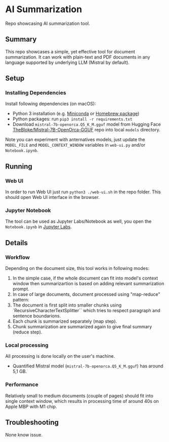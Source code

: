 # AI Summarization
Repo showcasing AI summarization tool.

## Summary
This repo showcases a simple, yet effective tool for document summarization. It can work with plain-text and PDF documents in any language supported by underlying LLM (Mistral by default).

## Setup

### Installing Dependencies

Install following dependencies (on macOS):

- Python 3 installation (e.g. [Miniconda](https://docs.conda.io/projects/miniconda/en/latest/) or [Homebrew package](https://formulae.brew.sh/formula/python@3.10))
- Python packages: run `pip3 install -r requirements.txt`
- Download `mistral-7b-openorca.Q5_K_M.gguf` model from Hugging Face [TheBloke/Mistral-7B-OpenOrca-GGUF](https://huggingface.co/TheBloke/Mistral-7B-OpenOrca-GGUF/tree/main) repo into local `models` directory.

Note you can experiment with anternatives models, just update the `MODEL_FILE` and `MODEL_CONTEXT_WINDOW` variables in `web-ui.py` and/or `Notebook.ipynb`.

## Running

### Web UI

In order to run Web UI just run `python3 ./web-ui.sh` in the repo folder. This should open Web UI interface in the browser.

### Jupyter Notebook

The tool can be used as Jupyter Labs/Notebook as well, you open the  `Notebook.ipynb` in [Jupyter Labs](https://jupyterlab.readthedocs.io/en/stable/getting_started/installation.html#conda).

## Details

### Workflow

Depending on the document size, this tool works in following modes:
1. In the simple case, if the whole document can fit into model's context window then summarizartion is based on adding relevant summarization prompt.
2. In case of large documents, document processed using "map-reduce" pattern:
  1. The document is first split into smaller chunks using `RecursiveCharacterTextSplitter`` which tries to respect paragraph and sentence boundarions.
  2. Each chunk is summarized separately (map step).
  3. Chunk summarization are summarized again to give final summary (reduce step).

### Local processing
All processing is done locally on the user's machine.
- Quantified Mistral model (`mistral-7b-openorca.Q5_K_M.gguf`) has around 5,1 GB.

### Performance

Relatively small to medium documents (couple of pages) should fit into single context window, which results in processing time of around 40s on Apple MBP with M1 chip.

## Troubleshooting

None know issue.

